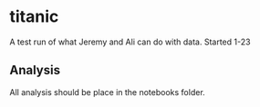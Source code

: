 # titanic
A test run of what Jeremy and Ali can do with data. Started 1-23

## Analysis
All analysis should be place in the notebooks folder.